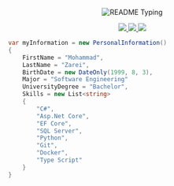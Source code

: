 <p align="center">
  <img src="https://readme-typing-svg.demolab.com/?lines=Hello+user%F0%9F%99%8B%E2%80%8D%E2%99%82%EF%B8%8F;Welcome+to+my+GitHub+profile!+%F0%9F%9A%80;My+name+is+Mohammad+(From+earth+%F0%9F%8C%8D);I'm+a+.Net+Back-End+Developer%2C+Learner%2C+Microservices+Enthusiast;Building%2C+testing%2C+and+deploying%F0%9F%91%A8%E2%80%8D%F0%9F%92%BB;Currently+studying+about+Microservices+and+Distributed+Systems;&font=Consolas&color=50C878&size=22&center=true&width=800&height=50&duration=2900&pause=1000" alt="README Typing">
</p>


<p align="center"> 
 <a href="https://www.linkedin.com/in/mohammadzarei1999" alt="Mohammad Zarei's Linkedin">
   <img src="https://img.shields.io/badge/LinkedIn-0A66C2?logo=linkedin&logoColor=white&style=for-the-badge&link=https://www.linkedin.com/in/mohammadzarei1999" />
 </a>
 <a href="mailto:mohammad.zr1378@gmail.com" alt="Mohammad Zarei's G-mail">
   <img src="https://img.shields.io/badge/Gmail-D14836?logo=gmail&logoColor=white&style=for-the-badge&link=mailto:mohammad.zr1378@gmail.com" />
 </a>
  <a href="https://t.me/mhzr1378" alt="Mohammad Zarei's Telegram">
   <img src="https://img.shields.io/badge/Telegram-2CA5E0?logo=telegram&logoColor=white&style=for-the-badge&link=https://t.me/mhzr1378" />
  </a>
</p>


```csharp
var myInformation = new PersonalInformation()
{
    FirstName = "Mohammad",
    LastName = "Zarei",
    BirthDate = new DateOnly(1999, 8, 3),
    Major = "Software Engineering"
    UniversityDegree = "Bachelor",
    Skills = new List<string>
    {
        "C#",
        "Asp.Net Core",
        "EF Core",
        "SQL Server",
        "Python",
        "Git",
        "Docker",
        "Type Script"
    }
}
```
